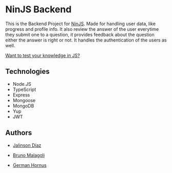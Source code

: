 # NinJS Backend

This is the Backend Project for [NinJS](https://github.com/BrunoMalagoli/NinJS-Vite). Made for handling user data, like progress and profile info. It also review 
the answer of the user everytime they submit one to a question, it provides feedback about the question either the answer is right or not. It handles the authentication 
of the users as well. 

[Want to test your knowledge in JS?](https://nin-js.netlify.app)

## Technologies

- Node.JS
- TypeScript
- Express
- Mongoose
- MongoDB
- Yup
- JWT

## Authors

- [Jalinson Díaz](https://www.linkedin.com/in/jalinson-diaz/)

- [Bruno Malagoli](https://www.linkedin.com/in/bruno-malagoli/)

- [German Hornus ](https://www.linkedin.com/in/german-hornus/)
